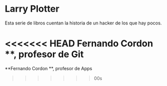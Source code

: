 # Larry Plotter

Esta serie de libros cuentan la historia de un hacker de los que hay pocos. 

<<<<<<< HEAD
Fernando Cordon **, profesor de Git 
=======
**Fernando Cordon **, profesor de Apps
>>>>>>> 00s
